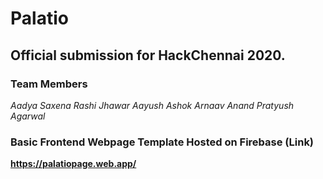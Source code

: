 # Palatio
## Official submission for HackChennai 2020.

### Team Members
_Aadya Saxena_
_Rashi Jhawar_
_Aayush Ashok_
_Arnaav Anand_
_Pratyush Agarwal_

### Basic Frontend Webpage Template Hosted on Firebase (Link)
**https://palatiopage.web.app/**
